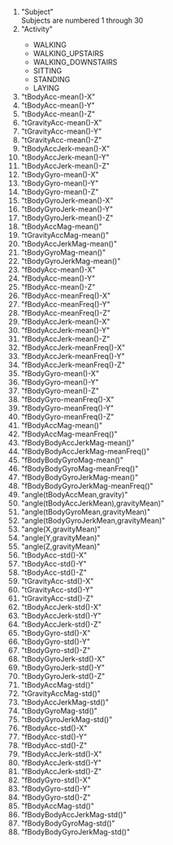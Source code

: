 <ol>
<li>"Subject"</li>
Subjects are numbered 1 through 30
<li>"Activity"</li>
    <ul>
    <li>WALKING</li>
    <li>WALKING_UPSTAIRS</li>
    <li>WALKING_DOWNSTAIRS</li>
    <li>SITTING</li>
    <li>STANDING</li>
    <li>LAYING</li>
    </ul>
<li>"tBodyAcc-mean()-X"</li>
<li>"tBodyAcc-mean()-Y"</li>
<li>"tBodyAcc-mean()-Z"</li>
<li>"tGravityAcc-mean()-X"</li>
<li>"tGravityAcc-mean()-Y"</li>
<li>"tGravityAcc-mean()-Z"</li>
<li>"tBodyAccJerk-mean()-X"</li>
<li>"tBodyAccJerk-mean()-Y"</li>
<li>"tBodyAccJerk-mean()-Z"</li>
<li>"tBodyGyro-mean()-X"</li>
<li>"tBodyGyro-mean()-Y"</li>
<li>"tBodyGyro-mean()-Z"</li>
<li>"tBodyGyroJerk-mean()-X"</li>
<li>"tBodyGyroJerk-mean()-Y"</li>
<li>"tBodyGyroJerk-mean()-Z"</li>
<li>"tBodyAccMag-mean()"</li>
<li>"tGravityAccMag-mean()"</li>
<li>"tBodyAccJerkMag-mean()"</li>
<li>"tBodyGyroMag-mean()"</li>
<li>"tBodyGyroJerkMag-mean()"</li>
<li>"fBodyAcc-mean()-X"</li>
<li>"fBodyAcc-mean()-Y"</li>
<li>"fBodyAcc-mean()-Z"</li>
<li>"fBodyAcc-meanFreq()-X"</li>
<li>"fBodyAcc-meanFreq()-Y"</li>
<li>"fBodyAcc-meanFreq()-Z"</li>
<li>"fBodyAccJerk-mean()-X"</li>
<li>"fBodyAccJerk-mean()-Y"</li>
<li>"fBodyAccJerk-mean()-Z"</li>
<li>"fBodyAccJerk-meanFreq()-X"</li>
<li>"fBodyAccJerk-meanFreq()-Y"</li>
<li>"fBodyAccJerk-meanFreq()-Z"</li>
<li>"fBodyGyro-mean()-X"</li>
<li>"fBodyGyro-mean()-Y"</li>
<li>"fBodyGyro-mean()-Z"</li>
<li>"fBodyGyro-meanFreq()-X"</li>
<li>"fBodyGyro-meanFreq()-Y"</li>
<li>"fBodyGyro-meanFreq()-Z"</li>
<li>"fBodyAccMag-mean()"</li>
<li>"fBodyAccMag-meanFreq()"</li>
<li>"fBodyBodyAccJerkMag-mean()"</li>
<li>"fBodyBodyAccJerkMag-meanFreq()"</li>
<li>"fBodyBodyGyroMag-mean()"</li>
<li>"fBodyBodyGyroMag-meanFreq()"</li>
<li>"fBodyBodyGyroJerkMag-mean()"</li>
<li>"fBodyBodyGyroJerkMag-meanFreq()"</li>
<li>"angle(tBodyAccMean,gravity)"</li>
<li>"angle(tBodyAccJerkMean),gravityMean)"</li>
<li>"angle(tBodyGyroMean,gravityMean)"</li>
<li>"angle(tBodyGyroJerkMean,gravityMean)"</li>
<li>"angle(X,gravityMean)"</li>
<li>"angle(Y,gravityMean)"</li>
<li>"angle(Z,gravityMean)"</li>
<li>"tBodyAcc-std()-X"</li>
<li>"tBodyAcc-std()-Y"</li>
<li>"tBodyAcc-std()-Z"</li>
<li>"tGravityAcc-std()-X"</li>
<li>"tGravityAcc-std()-Y"</li>
<li>"tGravityAcc-std()-Z"</li>
<li>"tBodyAccJerk-std()-X"</li>
<li>"tBodyAccJerk-std()-Y"</li>
<li>"tBodyAccJerk-std()-Z"</li>
<li>"tBodyGyro-std()-X"</li>
<li>"tBodyGyro-std()-Y"</li>
<li>"tBodyGyro-std()-Z"</li>
<li>"tBodyGyroJerk-std()-X"</li>
<li>"tBodyGyroJerk-std()-Y"</li>
<li>"tBodyGyroJerk-std()-Z"</li>
<li>"tBodyAccMag-std()"</li>
<li>"tGravityAccMag-std()"</li>
<li>"tBodyAccJerkMag-std()"</li>
<li>"tBodyGyroMag-std()"</li>
<li>"tBodyGyroJerkMag-std()"</li>
<li>"fBodyAcc-std()-X"</li>
<li>"fBodyAcc-std()-Y"</li>
<li>"fBodyAcc-std()-Z"</li>
<li>"fBodyAccJerk-std()-X"</li>
<li>"fBodyAccJerk-std()-Y"</li>
<li>"fBodyAccJerk-std()-Z"</li>
<li>"fBodyGyro-std()-X"</li>
<li>"fBodyGyro-std()-Y"</li>
<li>"fBodyGyro-std()-Z"</li>
<li>"fBodyAccMag-std()"</li>
<li>"fBodyBodyAccJerkMag-std()"</li>
<li>"fBodyBodyGyroMag-std()"</li>
<li>"fBodyBodyGyroJerkMag-std()"</li>
</ol>

